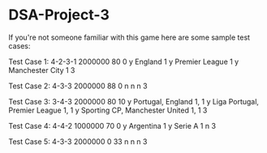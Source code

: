 # DSA-Project-3

If you're not someone familiar with this game here are some sample test cases:

Test Case 1:
4-2-3-1
2000000
80
0
y
England
1
y
Premier League
1
y
Manchester City
1
3

Test Case 2:
4-3-3
2000000
88
0
n
n
n
3

Test Case 3:
3-4-3
2000000
80
10
y
Portugal, England
1, 1
y
Liga Portugal, Premier League
1, 1
y
Sporting CP, Manchester United
1, 1
3

Test Case 4: 
4-4-2
1000000
70
0
y
Argentina
1
y
Serie A
1
n
3

Test Case 5:
4-3-3
2000000
0
33
n
n
n
3
